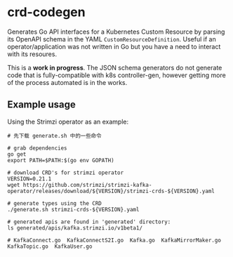 # crd-codegen

Generates Go API interfaces for a Kubernetes Custom Resource by parsing its OpenAPI schema in the YAML `CustomResourceDefinition`. Useful if an operator/application was not written in Go but you have a need to interact with its resoures.

This is a **work in progress**. The JSON schema generators do not generate code that is fully-compatible with k8s controller-gen, however getting more of the process automated is in the works.

## Example usage

Using the Strimzi operator as an example:

```
# 先下载 generate.sh 中的一些命令

# grab dependencies
go get
export PATH=$PATH:$(go env GOPATH)

# download CRD's for strimzi operator
VERSION=0.21.1
wget https://github.com/strimzi/strimzi-kafka-operator/releases/download/${VERSION}/strimzi-crds-${VERSION}.yaml

# generate types using the CRD
./generate.sh strimzi-crds-${VERSION}.yaml

# generated apis are found in 'generated' directory:
ls generated/apis/kafka.strimzi.io/v1beta1/

# KafkaConnect.go  KafkaConnectS2I.go  Kafka.go  KafkaMirrorMaker.go  KafkaTopic.go  KafkaUser.go
```
